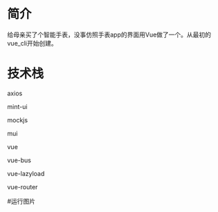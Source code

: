 # 简介
给母亲买了个智能手表，没事仿照手表app的界面用Vue做了一个。从最初的vue_cli开始创建。

# 技术栈
axios

mint-ui

mockjs

mui

vue

vue-bus

vue-lazyload

vue-router

#运行图片
